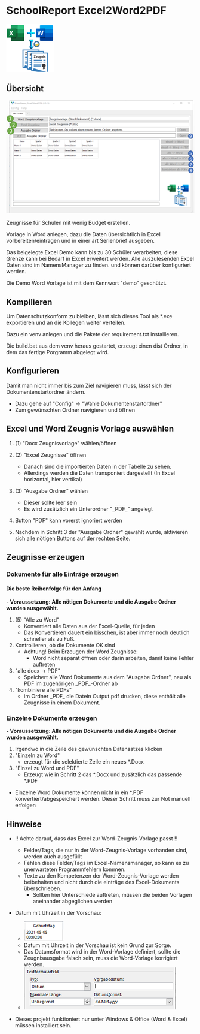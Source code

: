 # SchoolReport Excel2Word2PDF


![](GUI/icons/128x128.png "Logo")

## Übersicht

![](img/GUI_Preview_w1024.png "Preview")


Zeugnisse für Schulen mit wenig Budget erstellen.

Vorlage in Word anlegen, dazu die Daten übersichtlich in Excel vorbereiten/eintragen und in einer art Serienbrief ausgeben.

Das beigelegte Excel Demo kann bis zu 30 Schüler verarbeiten, diese Grenze kann bei Bedarf in Excel erweitert werden.
Alle auszulesenden Excel Daten sind im NamensManager zu finden. und können darüber konfiguriert werden.

Die Demo Word Vorlage ist mit dem Kennwort "demo" geschützt.

## Kompilieren

Um Datenschutzkonform zu bleiben, lässt sich dieses Tool als *.exe exportieren und an die Kollegen weiter verteilen.

Dazu ein venv anlegen und die Pakete der requirement.txt installieren.

Die build.bat aus dem venv heraus gestartet, erzeugt einen dist Ordner, in dem das fertige Porgramm abgelegt wird. 

## Konfigurieren
Damit man nicht immer bis zum Ziel navigieren muss, lässt sich der Dokumentenstartordner ändern.
 - Dazu gehe auf "Config" -> "Wähle Dokumentenstartordner"
 - Zum gewünschten Ordner navigieren und öffnen
 

## Excel und Word Zeugnis Vorlage auswählen
 
1. (1) "Docx Zeugnisvorlage" wählen/öffnen
2. (2) "Excel Zeugnisse" öffnen
   - Danach sind die importierten Daten in der Tabelle zu sehen.
   - Allerdings werden die Daten transponiert dargestellt (In Excel horizontal, hier vertikal)

3. (3) "Ausgabe Ordner" wählen
   - Dieser sollte leer sein
   - Es wird zusätzlich ein Unterordner "\_PDF\_" angelegt
4. Button "PDF" kann vorerst ignoriert werden
5. Nachdem in Schritt 3 der "Ausgabe Ordner" gewählt wurde, aktivieren sich alle nötigen Buttons auf der rechten Seite.

## Zeugnisse erzeugen

### Dokumente für alle Einträge erzeugen

#### Die beste Reihenfolge für den Anfang

<b> - Voraussetzung: Alle nötigen Dokumente und die Ausgabe Ordner wurden ausgewählt.</b>

1. (5) "Alle zu Word"
   - Konvertiert alle Daten aus der Excel-Quelle, für jeden  
   - Das Konvertieren dauert ein bisschen, ist aber immer noch deutlich schneller als zu Fuß.  
2. Kontrollieren, ob die Dokumente OK sind
   - Achtung! Beim Erzeugen der Word Zeugnisse:
     - Word nicht separat öffnen oder darin arbeiten, damit keine Fehler auftreten
3. "alle docx -> PDF"
   - Speichert alle Word Dokumente aus dem "Ausgabe Ordner", neu als PDF im zugehörigen \_PDF\_-Ordner ab 
4. "kombiniere alle PDFs" 
   - im Ordner \_PDF\_ die Datein Output.pdf drucken, diese enthält alle Zeugnisse in einem Dokument.

### Einzelne Dokumente erzeugen  

<b> - Voraussetzung: Alle nötigen Dokumente und die Ausgabe Ordner wurden ausgewählt.</b>

1. Irgendwo in die Zeile des gewünschten Datensatzes klicken
2. "Einzeln zu Word"
   - erzeugt für die selektierte Zeile ein neues *.Docx
3. "Einzel zu Word und PDF" 
   - Erzeugt wie in Schritt 2 das *.Docx und zusätzlich das passende *.PDF
- Einzelne Word Dokumente können nicht in ein *.PDF konvertiert/abgespeichert werden. 
Dieser Schritt muss zur Not manuell erfolgen    

## Hinweise

 - !! Achte darauf, dass das Excel zur Word-Zeugnis-Vorlage passt !!
   - Felder/Tags, die nur in der Word-Zeugnis-Vorlage vorhanden sind, werden auch ausgefüllt
   - Fehlen diese Felder/Tags im Excel-Namensmanager, so kann es zu unerwarteten Programmfehlern kommen.
   - Texte zu den Kompetenzen der Word-Zeugnis-Vorlage werden beibehalten und nicht durch die einträge des Excel-Dokuments überschrieben.
     - Sollten hier Unterschiede auftreten, müssen die beiden Vorlagen aneinander abgeglichen werden

 - Datum mit Uhrzeit in der Vorschau:
   - ![](img/Datum_Uhrzeit.PNG "Preview")
   - Datum mit Uhrzeit in der Vorschau ist kein Grund zur Sorge. 
   - Das Datumsformat wird in der Word-Vorlage definiert, sollte die Zeugnisausgabe falsch sein, muss die Word-Vorlage korrigiert werden.
   - ![](img/Datum_Word_Format.PNG "Preview")
   
 - Dieses projekt funktioniert nur unter Windows & Office (Word & Excel) müssen installiert sein.